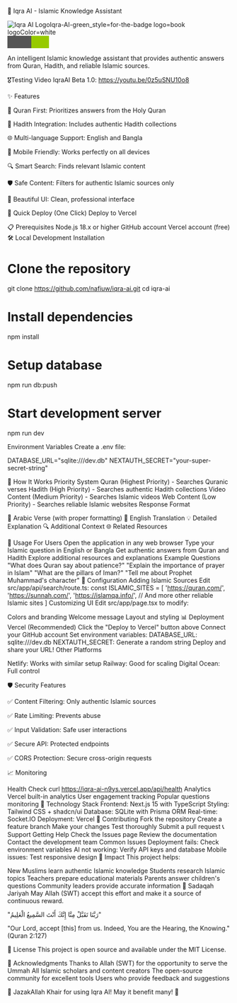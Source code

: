 🌟 Iqra AI - Islamic Knowledge Assistant

![Iqra AI LogoIqra-AI-green_style=for-the-badge logo=book logoColor=white](https://github.com/user-attachments/assets/65ca4083-dca4-4ab6-a92b-9c23cae711dd)
<svg xmlns="http://www.w3.org/2000/svg" width="93.5" height="28" role="img" aria-label="IQRA: AI"><g shape-rendering="crispEdges"><rect width="54" height="28" fill="#555"/><rect x="54" width="39.5" height="28" fill="#97ca00"/></g><g fill="#fff" text-anchor="middle" font-family="Verdana,Geneva,DejaVu Sans,sans-serif" text-rendering="geometricPrecision" font-size="100"><text transform="scale(.1)" x="270" y="175" textLength="300" fill="#fff"></text><text transform="scale(.1)" x="737.5" y="175" textLength="155" fill="#fff" font-weight="bold"></text></g></svg>

An intelligent Islamic knowledge assistant that provides authentic answers from Quran, Hadith, and reliable Islamic sources.

🎖️Testing Video IqraAI Beta 1.0: https://youtu.be/0z5uSNU10o8

✨ Features

📖 Quran First: Prioritizes answers from the Holy Quran

🕌 Hadith Integration: Includes authentic Hadith collections

🌐 Multi-language Support: English and Bangla

📱 Mobile Friendly: Works perfectly on all devices

🔍 Smart Search: Finds relevant Islamic content

🛡️ Safe Content: Filters for authentic Islamic sources only

🎨 Beautiful UI: Clean, professional interface

🚀 Quick Deploy (One Click)
Deploy to Vercel

📋 Prerequisites
Node.js 18.x or higher
GitHub account
Vercel account (free)
🛠️ Local Development
Installation

# Clone the repository
git clone https://github.com/nafiuw/iqra-ai.git
cd iqra-ai

# Install dependencies
npm install

# Setup database
npm run db:push

# Start development server
npm run dev

Environment Variables
Create a .env file:

DATABASE_URL="sqlite:///dev.db"
NEXTAUTH_SECRET="your-super-secret-string"

🎯 How It Works
Priority System
Quran (Highest Priority) - Searches Quranic verses
Hadith (High Priority) - Searches authentic Hadith collections
Video Content (Medium Priority) - Searches Islamic videos
Web Content (Low Priority) - Searches reliable Islamic websites
Response Format

📖 Arabic Verse (with proper formatting)
📝 English Translation
💡 Detailed Explanation
🔍 Additional Context
🌐 Related Resources

📱 Usage
For Users
Open the application in any web browser
Type your Islamic question in English or Bangla
Get authentic answers from Quran and Hadith
Explore additional resources and explanations
Example Questions
"What does Quran say about patience?"
"Explain the importance of prayer in Islam"
"What are the pillars of Iman?"
"Tell me about Prophet Muhammad's character"
🔧 Configuration
Adding Islamic Sources
Edit src/app/api/search/route.ts:
const ISLAMIC_SITES = [
  'https://quran.com/',
  'https://sunnah.com/',
  'https://islamqa.info/',
  // And more other reliable Islamic sites
]
Customizing UI
Edit src/app/page.tsx to modify:

Colors and branding
Welcome message
Layout and styling
📊 Deployment
Vercel (Recommended)
Click the "Deploy to Vercel" button above
Connect your GitHub account
Set environment variables:
DATABASE_URL: sqlite:///dev.db
NEXTAUTH_SECRET: Generate a random string
Deploy and share your URL!
Other Platforms

Netlify: Works with similar setup
Railway: Good for scaling
Digital Ocean: Full control

🛡️ Security Features

✅ Content Filtering: Only authentic Islamic sources

✅ Rate Limiting: Prevents abuse

✅ Input Validation: Safe user interactions

✅ Secure API: Protected endpoints

✅ CORS Protection: Secure cross-origin requests

📈 Monitoring

Health Check
curl https://iqra-ai-n9ys.vercel.app/api/health
Analytics
Vercel built-in analytics
User engagement tracking
Popular questions monitoring
🎨 Technology Stack
Frontend: Next.js 15 with TypeScript
Styling: Tailwind CSS + shadcn/ui
Database: SQLite with Prisma ORM
Real-time: Socket.IO
Deployment: Vercel
🤝 Contributing
Fork the repository
Create a feature branch
Make your changes
Test thoroughly
Submit a pull request
📞 Support
Getting Help
Check the Issues page
Review the documentation
Contact the development team
Common Issues
Deployment fails: Check environment variables
AI not working: Verify API keys and database
Mobile issues: Test responsive design
🌟 Impact
This project helps:

New Muslims learn authentic Islamic knowledge
Students research Islamic topics
Teachers prepare educational materials
Parents answer children's questions
Community leaders provide accurate information
💝 Sadaqah Jariyah
May Allah (SWT) accept this effort and make it a source of continuous reward.

"رَبَّنَا تَقَبَّلْ مِنَّا إِنَّكَ أَنْتَ السَّمِيعُ الْعَلِيمُ"

"Our Lord, accept [this] from us. Indeed, You are the Hearing, the Knowing." (Quran 2:127)

📄 License
This project is open source and available under the MIT License.

🙏 Acknowledgments
Thanks to Allah (SWT) for the opportunity to serve the Ummah
All Islamic scholars and content creators
The open-source community for excellent tools
Users who provide feedback and suggestions

🌟 JazakAllah Khair for using Iqra AI! May it benefit many! 🌟
